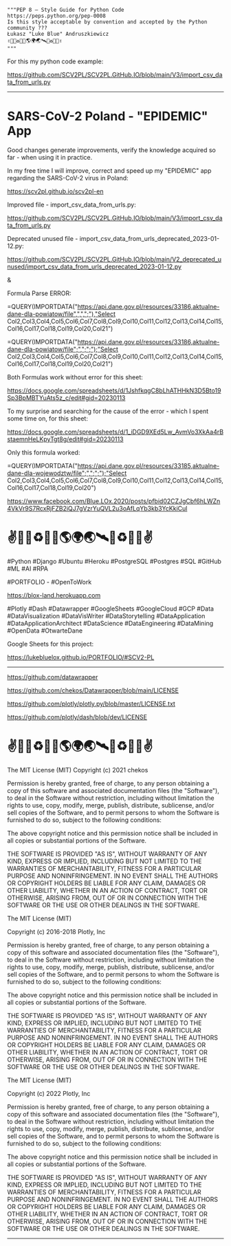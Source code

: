 ```
"""PEP 8 – Style Guide for Python Code 
https://peps.python.org/pep-0008
Is this style acceptable by convention and accepted by the Python community ???
Łukasz "Luke Blue" Andruszkiewicz
✌💙💚♻️🌌🚀🌎🌍🌏🛰🌌♻️💚💙✌
"""
```

For this my python code example: 

https://github.com/SCV2PL/SCV2PL.GitHub.IO/blob/main/V3/import_csv_data_from_urls.py

---
# SARS-CoV-2 Poland - "EPIDEMIC" App

Good changes generate improvements, verify the knowledge acquired so far - when using it in practice.

In my free time I will improve, correct and speed up my "EPIDEMIC" app regarding the SARS-CoV-2 virus in Poland:

https://scv2pl.github.io/scv2pl-en

Improved file - import_csv_data_from_urls.py:

https://github.com/SCV2PL/SCV2PL.GitHub.IO/blob/main/V3/import_csv_data_from_urls.py

Deprecated unused file - import_csv_data_from_urls_deprecated_2023-01-12.py:

https://github.com/SCV2PL/SCV2PL.GitHub.IO/blob/main/V2_deprecated_unused/import_csv_data_from_urls_deprecated_2023-01-12.py

&

Formula Parse ERROR:

=QUERY(IMPORTDATA("https://api.dane.gov.pl/resources/33186,aktualne-dane-dla-powiatow/file",",",";"),"Select Col2,Col3,Col4,Col5,Col6,Col7,Col8,Col9,Col10,Col11,Col12,Col13,Col14,Col15,Col16,Col17,Col18,Col19,Col20,Col21")

=QUERY(IMPORTDATA("https://api.dane.gov.pl/resources/33186,aktualne-dane-dla-powiatow/file";",";";");"Select Col2,Col3,Col4,Col5,Col6,Col7,Col8,Col9,Col10,Col11,Col12,Col13,Col14,Col15,Col16,Col17,Col18,Col19,Col20,Col21")

Both Formulas work without error for this sheet:

https://docs.google.com/spreadsheets/d/1JshfkqgC8bLhATHHkN3D5Bto19Sp3BpMBTYuAts5z_c/edit#gid=20230113

To my surprise and searching for the cause of the error - which I spent some time on, for this sheet:

https://docs.google.com/spreadsheets/d/1_iDGD9XEd5Lw_AvmVo3XkAa4rBstaemnHeLKpyTgt8g/edit#gid=20230113

Only this formula worked:

=QUERY(IMPORTDATA("https://api.dane.gov.pl/resources/33185,aktualne-dane-dla-wojewodztw/file";",";";");"Select Col2,Col3,Col4,Col5,Col6,Col7,Col8,Col9,Col10,Col11,Col12,Col13,Col14,Col15,Col16,Col17,Col18,Col19,Col20")

https://www.facebook.com/Blue.LOx.2020/posts/pfbid02CZJgCbf6hLWZn4VkVr9S7RcxRjFZB2iQJ7gVzrYuQVL2u3oAfLqYb3kb3YcKkiCul

# ✌💙💚♻️🌌🚀🌎🌍🌏🛰🌌♻️💚💙✌

#Python #Django #Ubuntu #Heroku #PostgreSQL #Postgres #SQL #GitHub #ML #AI #RPA

#PORTFOLIO - #OpenToWork

https://blox-land.herokuapp.com

#Plotly #Dash #Datawrapper #GoogleSheets #GoogleCloud #GCP #Data #DataVisualization #DataVisWriter #DataStorytelling #DataApplication #DataApplicationArchitect #DataScience #DataEngineering #DataMining #OpenData #OtwarteDane

Google Sheets for this project: 

https://lukebluelox.github.io/PORTFOLIO/#SCV2-PL

---

https://github.com/datawrapper

https://github.com/chekos/Datawrapper/blob/main/LICENSE

https://github.com/plotly/plotly.py/blob/master/LICENSE.txt

https://github.com/plotly/dash/blob/dev/LICENSE

# ✌💙💚♻️🌌🚀🌎🌍🌏🛰🌌♻️💚💙✌

 The MIT License (MIT)
 Copyright (c) 2021 chekos
 
 Permission is hereby granted, free of charge, to any person obtaining a copy
 of this software and associated documentation files (the "Software"), to deal
 in the Software without restriction, including without limitation the rights
 to use, copy, modify, merge, publish, distribute, sublicense, and/or sell
 copies of the Software, and to permit persons to whom the Software is
 furnished to do so, subject to the following conditions:
 
 The above copyright notice and this permission notice shall be included in all
 copies or substantial portions of the Software.
 
 THE SOFTWARE IS PROVIDED "AS IS", WITHOUT WARRANTY OF ANY KIND,
 EXPRESS OR IMPLIED, INCLUDING BUT NOT LIMITED TO THE WARRANTIES OF
 MERCHANTABILITY, FITNESS FOR A PARTICULAR PURPOSE AND NONINFRINGEMENT.
 IN NO EVENT SHALL THE AUTHORS OR COPYRIGHT HOLDERS BE LIABLE FOR ANY CLAIM,
 DAMAGES OR OTHER LIABILITY, WHETHER IN AN ACTION OF CONTRACT, TORT OR
 OTHERWISE, ARISING FROM, OUT OF OR IN CONNECTION WITH THE SOFTWARE OR THE USE
 OR OTHER DEALINGS IN THE SOFTWARE.
 
 The MIT License (MIT)

Copyright (c) 2016-2018 Plotly, Inc

Permission is hereby granted, free of charge, to any person obtaining a copy of this software and associated documentation files (the "Software"), to deal in the Software without restriction, including without limitation the rights to use, copy, modify, merge, publish, distribute, sublicense, and/or sell copies of the Software, and to permit persons to whom the Software is furnished to do so, subject to the following conditions:

The above copyright notice and this permission notice shall be included in all copies or substantial portions of the Software.

THE SOFTWARE IS PROVIDED "AS IS", WITHOUT WARRANTY OF ANY KIND, EXPRESS OR IMPLIED, INCLUDING BUT NOT LIMITED TO THE WARRANTIES OF MERCHANTABILITY, FITNESS FOR A PARTICULAR PURPOSE AND NONINFRINGEMENT. IN NO EVENT SHALL THE AUTHORS OR COPYRIGHT HOLDERS BE LIABLE FOR ANY CLAIM, DAMAGES OR OTHER LIABILITY, WHETHER IN AN ACTION OF CONTRACT, TORT OR OTHERWISE, ARISING FROM, OUT OF OR IN CONNECTION WITH THE SOFTWARE OR THE USE OR OTHER DEALINGS IN THE SOFTWARE.

The MIT License (MIT)

Copyright (c) 2022 Plotly, Inc

Permission is hereby granted, free of charge, to any person obtaining a copy of this software and associated documentation files (the "Software"), to deal in the Software without restriction, including without limitation the rights to use, copy, modify, merge, publish, distribute, sublicense, and/or sell copies of the Software, and to permit persons to whom the Software is furnished to do so, subject to the following conditions:

The above copyright notice and this permission notice shall be included in all copies or substantial portions of the Software.

THE SOFTWARE IS PROVIDED "AS IS", WITHOUT WARRANTY OF ANY KIND, EXPRESS OR IMPLIED, INCLUDING BUT NOT LIMITED TO THE WARRANTIES OF MERCHANTABILITY, FITNESS FOR A PARTICULAR PURPOSE AND NONINFRINGEMENT. IN NO EVENT SHALL THE AUTHORS OR COPYRIGHT HOLDERS BE LIABLE FOR ANY CLAIM, DAMAGES OR OTHER LIABILITY, WHETHER IN AN ACTION OF CONTRACT, TORT OR OTHERWISE, ARISING FROM, OUT OF OR IN CONNECTION WITH THE SOFTWARE OR THE USE OR OTHER DEALINGS IN THE SOFTWARE.

<hr>

